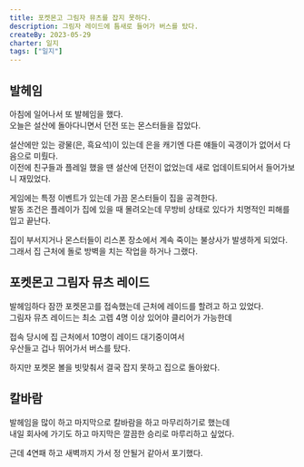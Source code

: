 ```yaml
---
title: 포켓몬고 그림자 뮤츠를 잡지 못하다.
description: 그림자 레이드에 틈새로 들어가 버스를 탔다.
createBy: 2023-05-29
charter: 일지
tags: ["일지"]
---
```


## 발헤임

아침에 일어나서 또 발헤임을 했다.  
오늘은 설산에 돌아다니면서 던전 또는 몬스터들을 잡았다.

설산에만 있는 광물(은, 흑요석)이 있는데 은을 캐기엔 다른 얘들이 곡갱이가 없어서 다음으로 미뤘다.  
이전에 친구들과 플레일 했을 땐 설산에 던전이 없었는데 새로 업데이트되어서 들어가보니 재밌었다.

게임에는 특정 이벤트가 있는데 가끔 몬스터들이 집을 공격한다.  
발동 조건은 플레이가 집에 있을 때 몰려오는데 무방비 상태로 있다가 치명적인 피해를 입고 끝난다.

집이 부서지거나 몬스터들이 리스폰 장소에서 계속 죽이는 불상사가 발생하게 되었다.  
그래서 집 근처에 돌로 방벽을 치는 작업을 하거나 그랬다.

## 포켓몬고 그림자 뮤츠 레이드

발헤임하다 잠깐 포켓몬고를 접속했는데 근처에 레이드를 할려고 하고 있었다.  
그림자 뮤츠 레이드는 최소 고렙 4명 이상 있어야 클리어가 가능한데

접속 당시에 집 근처에서 10명이 레이드 대기중이여서  
우산들고 겁나 뛰어가서 버스를 탔다.

하지만 포켓몬 볼을 빗맞춰서 결국 잡지 못하고 집으로 돌아왔다.

## 칼바람

발헤임을 많이 하고 마지막으로 칼바람을 하고 마무리하기로 했는데  
내일 회사에 가기도 하고 마지막은 깔끔한 승리로 마루리하고 싶었다.

근데 4연패 하고 새벽까지 가서 정 안될거 같아서 포기했다.
